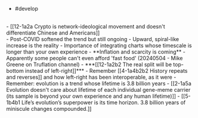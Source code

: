 - #develop
<br>
- [[12-1a2a Crypto is network-ideological movement and doesn't differentiate Chinese and Americans]]
<br>
- Post-COVID softened the trend but still ongoing 
  - Upward, spiral-like increase is the reality
- Importance of integrating charts whose timescale is longer than your own experience
  - **Inflation and scarcity is coming**
    - Apparently some people can't even afford 'fast food' (20240504 - Mike Greene on Truflation channel)
      - ***[[12-1a2b2 The real split will be top-bottom instead of left-right]]***
				- Remember [[4-1a4b2b2 History repeats and reverses]] and how left-right has been interoperable, as it were
  - Remember: evolution is a trend whose lifetime is 3.8 billion years
    - [[2-1a5a Evolution doesn't care about lifetime of each individual gene-meme carrier (its sample is beyond your own experience and any human lifetime)]]
      - [[5-1b4b1 Life’s evolution’s superpower is its time horizon. 3.8 billion years of miniscule changes compounded.]]
